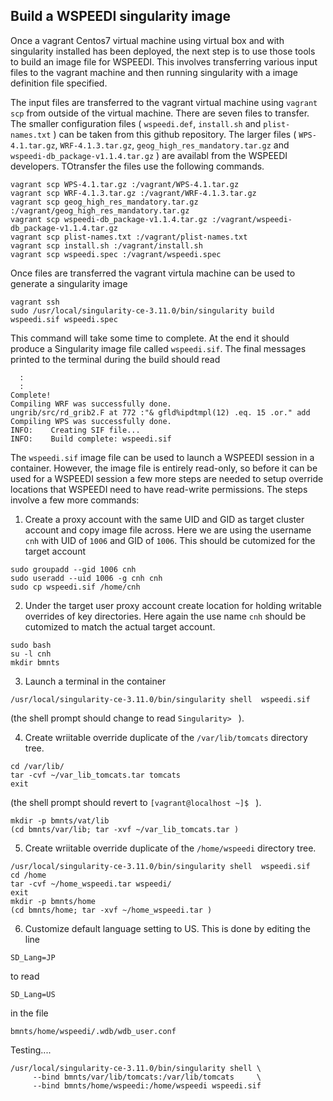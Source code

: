 ## Build a WSPEEDI singularity image

Once a vagrant Centos7 virtual machine using virtual box and with singularity installed has been deployed, the next step is to use those tools to build an image
file for WSPEEDI. This involves transferring various input files to the vagrant machine and then running singularity with a image definition file specified.

The input files are transferred to the vagrant virtual machine using `vagrant scp` from outside of the virtual machine. There are seven files to transfer. 
The smaller configuration files ( `wspeedi.def`, `install.sh` and `plist-names.txt` ) can be taken from this github repository. The larger files
( `WPS-4.1.tar.gz`, `WRF-4.1.3.tar.gz`, `geog_high_res_mandatory.tar.gz` and `wspeedi-db_package-v1.1.4.tar.gz` ) are availabl from
the WSPEEDI developers. TOtransfer the files use the following commands.

```
vagrant scp WPS-4.1.tar.gz :/vagrant/WPS-4.1.tar.gz 
vagrant scp WRF-4.1.3.tar.gz :/vagrant/WRF-4.1.3.tar.gz 
vagrant scp geog_high_res_mandatory.tar.gz :/vagrant/geog_high_res_mandatory.tar.gz 
vagrant scp wspeedi-db_package-v1.1.4.tar.gz :/vagrant/wspeedi-db_package-v1.1.4.tar.gz 
vagrant scp plist-names.txt :/vagrant/plist-names.txt 
vagrant scp install.sh :/vagrant/install.sh 
vagrant scp wspeedi.spec :/vagrant/wspeedi.spec 
```

Once files are transferred the vagrant virtula machine can be used to generate a singularity image

```
vagrant ssh
sudo /usr/local/singularity-ce-3.11.0/bin/singularity build  wspeedi.sif wspeedi.spec
```

This command will take some time to complete. At the end it should produce a Singularity image file called `wspeedi.sif`. The final messages printed
to the terminal during the build should read
```
  :
  :
Complete!
Compiling WRF was successfully done.
ungrib/src/rd_grib2.F at 772 :"& gfld%ipdtmpl(12) .eq. 15 .or." add
Compiling WPS was successfully done.
INFO:    Creating SIF file...
INFO:    Build complete: wspeedi.sif
```

The `wspeedi.sif` image file can be used to launch a WSPEEDI session in a container. However, the image file is entirely read-only, so before
it can be used for a WSPEEDI session a few more steps are needed to setup override locations that
WSPEEDI need to have read-write permissions. The steps involve a few more commands:

  1. Create a proxy account with the same UID and GID as target cluster account and copy image file across. Here we
  are using the username `cnh` with UID of `1006` and GID of `1006`. This should be cutomized for the
  target account
  ```
  sudo groupadd --gid 1006 cnh
  sudo useradd --uid 1006 -g cnh cnh
  sudo cp wspeedi.sif /home/cnh
  ```

  2. Under the target user proxy account create location for holding writable overrides of key directories. Here again the use name `cnh` should be cutomized to match the actual target account.
  ```
  sudo bash
  su -l cnh
  mkdir bmnts
  ```

  3. Launch a terminal in the container
 
  ```
  /usr/local/singularity-ce-3.11.0/bin/singularity shell  wspeedi.sif 
  ```
  (the shell prompt should change to read `Singularity> ` ).

  4. Create wriitable override duplicate of the `/var/lib/tomcats` directory tree.
  ```
  cd /var/lib/
  tar -cvf ~/var_lib_tomcats.tar tomcats
  exit
  ```
  (the shell prompt should revert to `[vagrant@localhost ~]$ ` ).
  ```
  mkdir -p bmnts/vat/lib
  (cd bmnts/var/lib; tar -xvf ~/var_lib_tomcats.tar )
  ```
  
  5. Create wriitable override duplicate of the `/home/wspeedi` directory tree.
  ```
  /usr/local/singularity-ce-3.11.0/bin/singularity shell  wspeedi.sif 
  cd /home
  tar -cvf ~/home_wspeedi.tar wspeedi/
  exit
  mkdir -p bmnts/home
  (cd bmnts/home; tar -xvf ~/home_wspeedi.tar )
  ```
  6. Customize default language setting to US. This is done by editing the line
  ```
  SD_Lang=JP
  ```
  to read
  ```
  SD_Lang=US
  ```
  in the file
  ```
  bmnts/home/wspeedi/.wdb/wdb_user.conf
  ```

  Testing....
  
  ```
  /usr/local/singularity-ce-3.11.0/bin/singularity shell \
       --bind bmnts/var/lib/tomcats:/var/lib/tomcats     \
       --bind bmnts/home/wspeedi:/home/wspeedi wspeedi.sif
  ```
  
  
  
  
  
  
  
  
  
  
